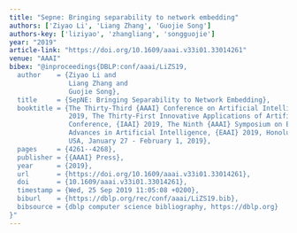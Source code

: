 ```yaml
---
title: "Sepne: Bringing separability to network embedding"
authors: ['Ziyao Li', 'Liang Zhang', 'Guojie Song']
authors-key: ['liziyao', 'zhangliang', 'songguojie']
year: "2019"
article-link: "https://doi.org/10.1609/aaai.v33i01.33014261"
venue: "AAAI"
bibex: "@inproceedings{DBLP:conf/aaai/LiZS19,
  author    = {Ziyao Li and
               Liang Zhang and
               Guojie Song},
  title     = {SepNE: Bringing Separability to Network Embedding},
  booktitle = {The Thirty-Third {AAAI} Conference on Artificial Intelligence, {AAAI}
               2019, The Thirty-First Innovative Applications of Artificial Intelligence
               Conference, {IAAI} 2019, The Ninth {AAAI} Symposium on Educational
               Advances in Artificial Intelligence, {EAAI} 2019, Honolulu, Hawaii,
               USA, January 27 - February 1, 2019},
  pages     = {4261--4268},
  publisher = {{AAAI} Press},
  year      = {2019},
  url       = {https://doi.org/10.1609/aaai.v33i01.33014261},
  doi       = {10.1609/aaai.v33i01.33014261},
  timestamp = {Wed, 25 Sep 2019 11:05:08 +0200},
  biburl    = {https://dblp.org/rec/conf/aaai/LiZS19.bib},
  bibsource = {dblp computer science bibliography, https://dblp.org}
}"
---
```

